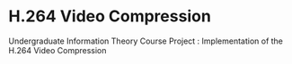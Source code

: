 # H.264 Video Compression

Undergraduate Information Theory Course Project : Implementation of the H.264 Video Compression 